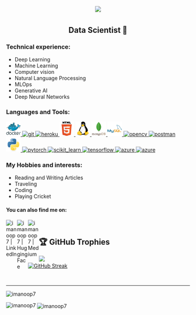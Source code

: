 <h1 align="center">
    <img src="https://readme-typing-svg.herokuapp.com/?font=Righteous&size=35&center=true&vCenter=true&width=500&height=70&duration=4000&lines=Hi+There!+👋;+I'm+Anoop😎!;" />
</h1>
<h2 align="center">Data Scientist 🔭</h2>



### Technical experience:
* Deep Learning
* Machine Learning
* Computer vision 
* Natural Language Processing
* MLOps
* Generative AI  
* Deep Neural Networks 

<!-- 👉[My Online Portfolio]() -->


<h3 align="left">Languages and Tools:</h3>
<p align="left">   <a href="https://www.docker.com/" target="_blank"> <img src="https://raw.githubusercontent.com/devicons/devicon/master/icons/docker/docker-original-wordmark.svg" alt="docker" width="40" height="40"/> </a> <a href="https://flask.palletsprojects.com/" target="_blank"><img src="https://www.vectorlogo.zone/logos/git-scm/git-scm-icon.svg" alt="git" width="40" height="40"/> </a> <a href="https://heroku.com" target="_blank"> <img src="https://www.vectorlogo.zone/logos/heroku/heroku-icon.svg" alt="heroku" width="40" height="40"/> </a> <a href="https://www.w3.org/html/" target="_blank"> <img src="https://raw.githubusercontent.com/devicons/devicon/master/icons/html5/html5-original-wordmark.svg" alt="html5" width="40" height="40"/> </a> <a href="https://www.linux.org/" target="_blank"> <img src="https://raw.githubusercontent.com/devicons/devicon/master/icons/linux/linux-original.svg" alt="linux" width="40" height="40"/> </a> <a href="https://www.mongodb.com/" target="_blank"> <img src="https://raw.githubusercontent.com/devicons/devicon/master/icons/mongodb/mongodb-original-wordmark.svg" alt="mongodb" width="40" height="40"/> </a> <a href="https://www.mysql.com/" target="_blank"> <img src="https://raw.githubusercontent.com/devicons/devicon/master/icons/mysql/mysql-original-wordmark.svg" alt="mysql" width="40" height="40"/> </a> <a href="https://opencv.org/" target="_blank"> <img src="https://www.vectorlogo.zone/logos/opencv/opencv-icon.svg" alt="opencv" width="40" height="40"/> </a> <a href="https://postman.com" target="_blank"> <img src="https://www.vectorlogo.zone/logos/getpostman/getpostman-icon.svg" alt="postman" width="40" height="40"/> </a> <a href="https://www.python.org" target="_blank"> <img src="https://raw.githubusercontent.com/devicons/devicon/master/icons/python/python-original.svg" alt="python" width="40" height="40"/> </a> <a href="https://pytorch.org/" target="_blank"> <img src="https://www.vectorlogo.zone/logos/pytorch/pytorch-icon.svg" alt="pytorch" width="40" height="40"/> </a> <a href="https://scikit-learn.org/" target="_blank"> <img src="https://upload.wikimedia.org/wikipedia/commons/0/05/Scikit_learn_logo_small.svg" alt="scikit_learn" width="40" height="40"/> </a> <a href="https://www.tensorflow.org" target="_blank"> <img src="https://www.vectorlogo.zone/logos/tensorflow/tensorflow-icon.svg" alt="tensorflow" width="40" height="40"/> </a>  <a href="https://azure.microsoft.com/en-in" target="_blank"> <img src="https://www.vectorlogo.zone/logos/microsoft_azure/microsoft_azure-ar21.svg" alt="azure" width="40" height="40"/> </a>
<a href="https://aws.amazon.com/" target="_blank"> <img src="https://www.vectorlogo.zone/logos/amazon_aws/amazon_aws-ar21.svg" alt="azure" width="40" height="40"/> </a></p>

### My Hobbies and interests:
* Reading and Writing Articles
* Traveling
* Coding
* Playing Cricket




#### You can also find me on: 


[<img align="left" alt="imanoop7 | LinkedIn" width="30px" src="https://img.icons8.com/color/48/000000/linkedin.png" />][linkedin]
[<img align="left" alt="imanoop7 | HuggingFace" width="30px" src="https://img.icons8.com/?size=100&id=sop9ROXku5bb&format=png&color=000000" />][Hugging-Face]
[<img align="left" alt="imanoop7 | Medium" width="30px" src="https://img.icons8.com/?size=100&id=VlAoafiMkWGe&format=png&color=000000" />][Medium]

<br>

## 🏆 GitHub Trophies
![](https://github-profile-trophy.vercel.app/?username=imanoop7&theme=radical&no-frame=false&no-bg=true&margin-w=4)                                                                                                                                                                    
[![GitHub Streak](https://streak-stats.demolab.com?user=imanoop7&theme=dark&hide_border=true&hide_total_contributions=true)](https://git.io/streak-stats)

<br>

<hr>

[linkedin]:https://www.linkedin.com/in/anoop-maurya-908499148/
[Hugging-Face]: https://huggingface.co/imanoop7
[Medium]: https://medium.com/@mauryaanoop3




<p align="left"> <img src="https://komarev.com/ghpvc/?username=imanoop7&label=Profile%20views&color=0e75b6&style=flat" alt="imanoop7" /> </p>



<p><img align="left" src="https://github-readme-stats.vercel.app/api/top-langs?username=imanoop7&show_icons=true&locale=en&layout=compact" alt="imanoop7" /></p>

<p>&nbsp;<img align="center" src="https://github-readme-stats.vercel.app/api?username=imanoop7&show_icons=true&locale=en" alt="imanoop7" /></p>







